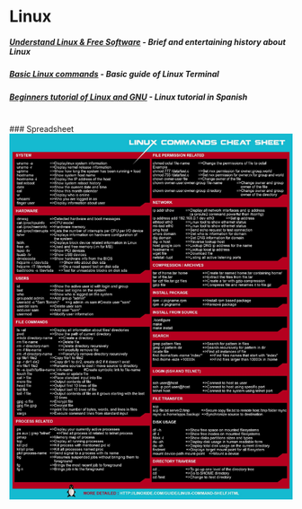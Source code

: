 # Linux

##### [Understand Linux & Free Software](https://www.youtube.com/watch?v=UUJ0dFpj1-M) - Brief and entertaining history about Linux

##### [Basic Linux commands](https://www.freecodecamp.org/news/basic-linux-commands-bash-tips-you-should-know/) - Basic guide of Linux Terminal

##### [Beginners tutorial of Linux and GNU](https://www.youtube.com/watch?v=h1gSb9qn0Bo&list=PLpOqH6AE0tNjiU5erEwrvoTEqY36ArbCu) - Linux tutorial in Spanish

<br>
### Spreadsheet
<img src="../Images/linuxSpreadsheet.jpg">
